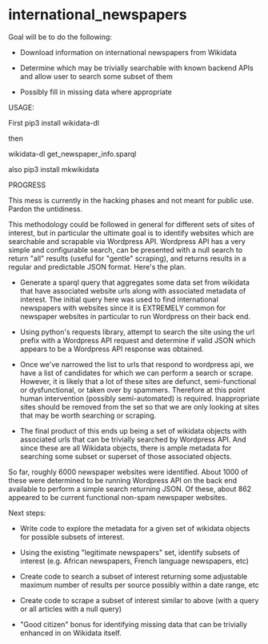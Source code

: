 # international_newspapers
Goal will be to do the following:

*  Download information on international newspapers from Wikidata

*  Determine which may be trivially searchable with known backend APIs and allow user to search some subset of them

*  Possibly fill in missing data where appropriate

USAGE:

First 
pip3 install wikidata-dl

then

wikidata-dl get_newspaper_info.sparql


also 
pip3 install mkwikidata

PROGRESS

This mess is currently in the hacking phases and not meant for public use.  Pardon the untidiness.

This methodology could be followed in general for different sets of sites of interest, but in particular the ultimate goal is to identify websites which are searchable and scrapable via Wordpress API.  Wordpress API has a very simple and configurable search, can be presented with a null search to return "all" results (useful for "gentle" scraping), and returns results in a regular and predictable JSON format.  Here's the plan.

* Generate a sparql query that aggregates some data set from wikidata that have associated website urls along with associated metadata of interest.  The initial query here was used to find international newspapers with websites since it is EXTREMELY common for newspaper websites in particular to run Wordpress on their back end.

* Using python's requests library, attempt to search the site using the url prefix with a Wordpress API request and determine if valid JSON which appears to be a Wordpress API response was obtained.

* Once we've narrowed the list to urls that respond to wordpress api, we have a list of candidates for which we can perform a search or scrape.  However, it is likely that a lot of these sites are defunct, semi-functional or dysfunctional, or taken over by spammers.  Therefore at this point human intervention (possibly semi-automated) is required.  Inappropriate sites should be removed from the set so that we are only looking at sites that may be worth searching or scraping.

* The final product of this ends up being a set of wikidata objects with associated urls that can be trivially searched by Wordpress API.  And since these are all Wikidata objects, there is ample metadata for searching some subset or superset of those associated objects.

So far, roughly 6000 newspaper websites were identified.  About 1000 of these were determined to be running Wordpress API on the back end available to perform a simple search returning JSON.  Of these, about 862 appeared to be current functional non-spam newspaper websites.

Next steps:

* Write code to explore the metadata for a given set of wikidata objects for possible subsets of interest.

* Using the existing "legitimate newspapers" set, identify subsets of interest (e.g. African newspapers, French language newspapers, etc)

* Create code to search a subset of interest returning some adjustable maximum number of results per source possibly within a date range, etc

* Create code to scrape a subset of interest similar to above (with a query or all articles with a null query)

* "Good citizen" bonus for identifying missing data that can be trivially enhanced in on Wikidata itself.
